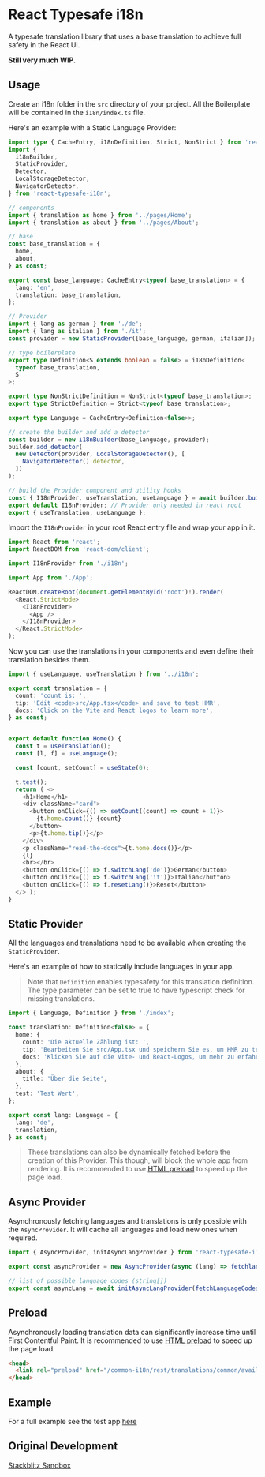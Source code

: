 # React Typesafe i18n

A typesafe translation library that uses a base translation to achieve full safety in the React UI.

**Still very much WIP.**

## Usage

Create an i18n folder in the `src` directory of your project.
All the Boilerplate will be contained in the `i18n/index.ts` file.

Here's an example with a Static Language Provider:

```ts
import type { CacheEntry, i18nDefinition, Strict, NonStrict } from 'react-typesafe-i18n';
import {
  i18nBuilder,
  StaticProvider,
  Detector,
  LocalStorageDetector,
  NavigatorDetector,
} from 'react-typesafe-i18n';

// components
import { translation as home } from '../pages/Home';
import { translation as about } from '../pages/About';

// base
const base_translation = {
  home,
  about,
} as const;

export const base_language: CacheEntry<typeof base_translation> = {
  lang: 'en',
  translation: base_translation,
};

// Provider
import { lang as german } from './de';
import { lang as italian } from './it';
const provider = new StaticProvider([base_language, german, italian]);

// type boilerplate
export type Definition<S extends boolean = false> = i18nDefinition<
  typeof base_translation,
  S
>;

export type NonStrictDefinition = NonStrict<typeof base_translation>;
export type StrictDefinition = Strict<typeof base_translation>;

export type Language = CacheEntry<Definition<false>>;

// create the builder and add a detector
const builder = new i18nBuilder(base_language, provider);
builder.add_detector(
  new Detector(provider, LocalStorageDetector(), [
    NavigatorDetector().detector,
  ])
);

// build the Provider component and utility hooks
const { I18nProvider, useTranslation, useLanguage } = await builder.build();
export default I18nProvider; // Provider only needed in react root
export { useTranslation, useLanguage };
```

Import the `I18nProvider` in your root React entry file and wrap your app in it.

```ts
import React from 'react';
import ReactDOM from 'react-dom/client';

import I18nProvider from './i18n';

import App from './App';

ReactDOM.createRoot(document.getElementById('root')!).render(
  <React.StrictMode>
    <I18nProvider>
      <App />
    </I18nProvider>
  </React.StrictMode>
);
```

Now you can use the translations in your components and even define their translation besides them.

```ts
import { useLanguage, useTranslation } from '../i18n';

export const translation = {
  count: 'count is: ',
  tip: 'Edit <code>src/App.tsx</code> and save to test HMR',
  docs: 'Click on the Vite and React logos to learn more',
} as const;


export default function Home() {
  const t = useTranslation();
  const [l, f] = useLanguage();

  const [count, setCount] = useState(0);

  t.test();
  return ( <>
    <h1>Home</h1>
    <div className="card">
      <button onClick={() => setCount((count) => count + 1)}>
        {t.home.count()} {count}
      </button>
      <p>{t.home.tip()}</p>
    </div>
    <p className="read-the-docs">{t.home.docs()}</p>
    {l}
    <br></br>
    <button onClick={() => f.switchLang('de')}>German</button>
    <button onClick={() => f.switchLang('it')}>Italian</button>
    <button onClick={() => f.resetLang()}>Reset</button>
  </> );
}
```

## Static Provider

All the languages and translations need to be available when creating the `StaticProvider`.

Here's an example of how to statically include languages in your app.

> Note that `Definition` enables typesafety for this translation definition. The type parameter can be set to true to have typescript check for missing translations.

```ts
import { Language, Definition } from './index';

const translation: Definition<false> = {
  home: {
    count: 'Die aktuelle Zählung ist: ',
    tip: 'Bearbeiten Sie src/App.tsx und speichern Sie es, um HMR zu testen',
    docs: 'Klicken Sie auf die Vite- und React-Logos, um mehr zu erfahren',
  },
  about: {
    title: 'Über die Seite',
  },
  test: 'Test Wert',
};

export const lang: Language = {
  lang: 'de',
  translation,
} as const;
```

> These translations can also be dynamically fetched before the creation of this Provider. This though, will block the whole app from rendering. It is recommended to use [HTML preload](https://developer.mozilla.org/en-US/docs/Web/HTML/Attributes/rel/preload) to speed up the page load.

## Async Provider

Asynchronously fetching languages and translations is only possible with the `AsyncProvider`. It will cache all languages and load new ones when required.

```ts
import { AsyncProvider, initAsyncLangProvider } from 'react-typesafe-i18n';

export const asyncProvider = new AsyncProvider(async (lang) => fetchlanguage(lang));

// list of possible language codes (string[])
export const asyncLang = await initAsyncLangProvider(fetchLanguageCodes());
```

## Preload

Asynchronously loading translation data can significantly increase time until First Contentful Paint.
It is recommended to use [HTML preload](https://developer.mozilla.org/en-US/docs/Web/HTML/Attributes/rel/preload) to speed up the page load.

```html
<head>
  <link rel="preload" href="/common-i18n/rest/translations/common/availableLanguages" as="fetch" crossorigin="anonymous">
</head>
```

## Example

For a full example see the test app [here](https://github.com/FlorianDevPhynix/react-typesafe-i18n/tree/main/app)

## Original Development

[Stackblitz Sandbox](https://stackblitz.com/edit/react-custom-i18n?file=src%2FApp.tsx)
